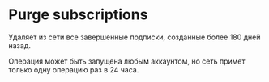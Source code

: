 # Purge subscriptions

Удаляет из сети все завершенные подписки, созданные более 180 дней назад.

Операция может быть запущена любым аккаунтом, но сеть примет только одну операцию раз в 24 часа.
